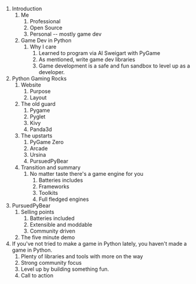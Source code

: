 1. Introduction
    1. Me
        1. Professional
        2. Open Source
        3. Personal -- mostly game dev
    2. Game Dev in Python
        1. Why I care
            1. Learned to program via Al Sweigart with PyGame
            2. As mentioned, write game dev libraries
            3. Game development is a safe and fun sandbox to level up as a developer.
2. Python Gaming Rocks
    1. Website
        1. Purpose
        2. Layout
    2. The old guard
        1. Pygame
        2. Pyglet
        3. Kivy
        4. Panda3d
    3. The upstarts
        1. PyGame Zero
        2. Arcade
        3. Ursina
        4. PursuedPyBear
    4. Transition and summary
        1. No matter taste there's a game engine for you
            1. Batteries includes
            2. Frameworks
            3. Toolkits
            4. Full fledged engines
3. PursuedPyBear
    1. Selling points
        1. Batteries included
        2. Extensible and moddable
        3. Community driven
    2. The five minute demo
4. If you've not tried to make a game in Python lately, you haven't made a game in Python.
    1. Plenty of libraries and tools with more on the way
    2. Strong community focus
    3. Level up by building something fun.
    4. Call to action
